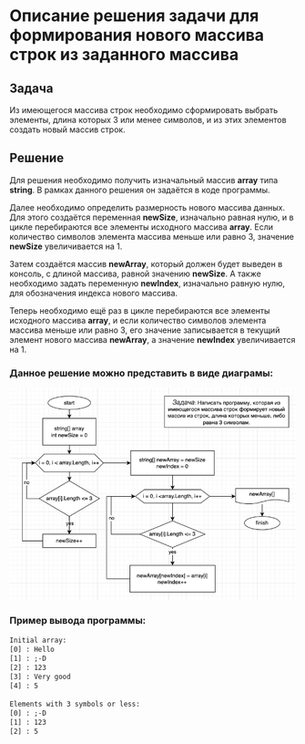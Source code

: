 # Описание решения задачи для формирования нового массива строк из заданного массива

## Задача

Из имеющегося массива строк необходимо сформировать выбрать элементы, длина которых 3 или менее символов, и из этих элементов создать новый массив строк.

## Решение

Для решения необходимо получить изначальный массив **array** типа **string**. В рамках данного решения он задаётся в коде программы.

Далее необходимо определить размерность нового массива данных. Для этого создаётся переменная **newSize**, изначально равная нулю, и в цикле перебираются все элементы исходного массива **array**. Если количество символов элемента массива меньше или равно 3, значение **newSize** увеличивается на 1.

Затем создаётся массив **newArray**, который должен будет выведен в консоль, с длиной массива, равной значению **newSize**. А также необходимо задать переменную **newIndex**, изначально равную нулю, для обозначения индекса нового массива.

Теперь необходимо ещё раз в цикле перебираются все элементы исходного массива **array**, и если количество символов элемента массива меньше или равно 3, его значение записывается в текущий элемент нового массива **newArray**, а значение **newIndex** увеличивается на 1.

### Данное решение можно представить в виде диаграмы:

![diagram](diagram/diagram.png)

### Пример вывода программы:

```
Initial array:
[0] : Hello
[1] : ;-D
[2] : 123
[3] : Very good
[4] : 5

Elements with 3 symbols or less:
[0] : ;-D
[1] : 123
[2] : 5
```